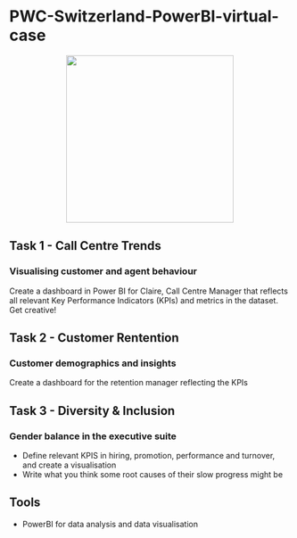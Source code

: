# PWC-Switzerland-PowerBI-virtual-case

<p align = "center">
  <img src="https://scontent.fkul8-1.fna.fbcdn.net/v/t39.30808-6/299282113_10160800637385982_8369896599076107198_n.jpg?_nc_cat=100&ccb=1-7&_nc_sid=730e14&_nc_ohc=feppSsyn0uQAX82syh9&_nc_ht=scontent.fkul8-1.fna&oh=00_AfAsuIU3pIq4CoDvmLnKnhRlkTy9PbPZv8ynpktU_4UG-w&oe=63D6EA41" width="300" height="300"/>

## Task 1 - Call Centre Trends

### Visualising customer and agent behaviour

Create a dashboard in Power BI for Claire, Call Centre Manager that reflects all relevant Key Performance Indicators (KPIs) and metrics in the dataset. Get creative!

## Task 2 - Customer Rentention

### Customer demographics and insights
  
Create a dashboard for the retention manager reflecting the KPIs

## Task 3 - Diversity & Inclusion
  
### Gender balance in the executive suite

* Define relevant KPIS in hiring, promotion, performance and turnover, and create a visualisation
* Write what you think some root causes of their slow progress might be
  
## Tools
  
* PowerBI for data analysis and data visualisation
  

